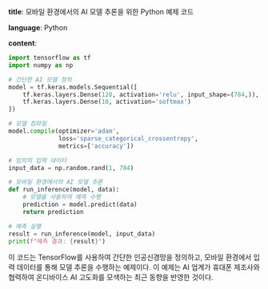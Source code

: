 **title**: 모바일 환경에서의 AI 모델 추론을 위한 Python 예제 코드

**language**: Python

**content**:
```python
import tensorflow as tf
import numpy as np

# 간단한 AI 모델 정의
model = tf.keras.models.Sequential([
    tf.keras.layers.Dense(128, activation='relu', input_shape=(784,)),
    tf.keras.layers.Dense(10, activation='softmax')
])

# 모델 컴파일
model.compile(optimizer='adam',
              loss='sparse_categorical_crossentropy',
              metrics=['accuracy'])

# 임의의 입력 데이터
input_data = np.random.rand(1, 784)

# 모바일 환경에서의 AI 모델 추론
def run_inference(model, data):
    # 모델을 사용하여 예측 수행
    prediction = model.predict(data)
    return prediction

# 예측 실행
result = run_inference(model, input_data)
print(f"예측 결과: {result}")
```

이 코드는 TensorFlow를 사용하여 간단한 인공신경망을 정의하고, 모바일 환경에서 입력 데이터를 통해 모델 추론을 수행하는 예제이다. 이 예제는 AI 업계가 휴대폰 제조사와 협력하여 온디바이스 AI 고도화를 모색하는 최근 동향을 반영한 것이다.